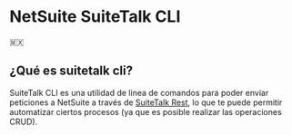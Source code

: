 # NetSuite SuiteTalk CLI

🇲🇽

## ¿Qué es suitetalk cli?

SuiteTalk CLI es una utilidad de linea de comandos para poder enviar peticiones a NetSuite a través de 
[SuiteTalk Rest](https://docs.oracle.com/en/cloud/saas/netsuite/ns-online-help/chapter_1540391670.html), 
lo que te puede permitir automatizar ciertos procesos (ya que es posible realizar las operaciones CRUD).
